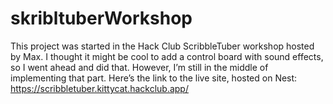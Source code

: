 # skribltuberWorkshop

This project was started in the Hack Club ScribbleTuber workshop hosted by Max. I thought it might be cool to add a control board with sound effects, so I went ahead and did that. However, I’m still in the middle of implementing that part. Here’s the link to the live site, hosted on Nest: <https://scribbletuber.kittycat.hackclub.app/>
